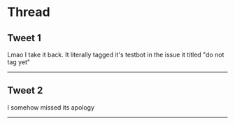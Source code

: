 # Thread

## Tweet 1

Lmao I take it back. It literally tagged it's testbot in the issue it titled "do not tag yet"

---

## Tweet 2

I somehow missed its apology

---

